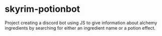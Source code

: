 # skyrim-potionbot

Project creating a discord bot using JS to give information about alchemy
ingredients by searching for either an ingredient name or a potion effect.
